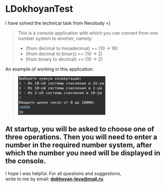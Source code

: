 LDokhoyanTest
===============
I have solved the technical task from Neostudy =) 

> This is a console application with which you can convert from one number system to another, namely:
> * (from decimal to hexadecimal) == (10 -> 16)
> * (from decimal to binary) == (10 -> 2)
> * (from binary to decimal) == (10 -> 2)

An example of working in this application:
>![alt text](img.jpg)

At startup, you will be asked to choose one of three operations. Then you will need to enter a number in the required number system, after which the number you need will be displayed in the console.
--------------------------------------------------------------------------------------------------------------------------------------------------------------


I hope I was helpful. For all questions and suggestions,<br/> write to me by email: **dokhoyan-leva@mail.ru**
